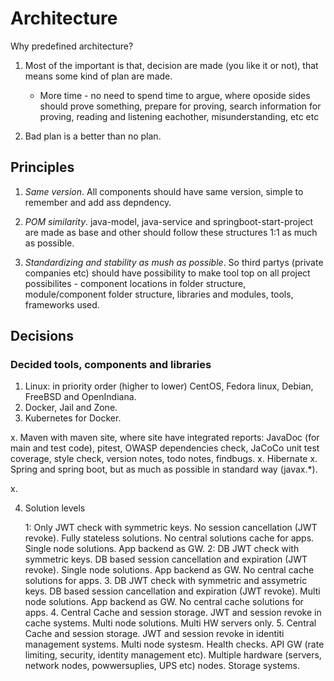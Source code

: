 # Architecture

Why predefined architecture?

1. Most of the important is that, decision are made (you like it or not), that means some kind of plan are made.
    - More time - no need to spend time to argue, where oposide sides should prove something, prepare for proving,
    search information for proving, reading and listening eachother, misunderstanding,  etc etc

2. Bad plan is a better than no plan.

## Principles

1. *Same version*. All components should have same version, simple to remember and add ass depndency.

2. *POM similarity*. java-model, java-service and springboot-start-project are made as base and other should follow these structures 1:1 as much as possible.

3. *Standardizing and stability as mush as possible*. So third partys (private companies etc) should have possibility to make tool top on all project
possibilites - component locations in folder structure, module/component folder structure, libraries and modules, tools, frameworks used.

## Decisions

### Decided tools, components and libraries

1. Linux: in priority order (higher to lower) CentOS, Fedora linux, Debian, FreeBSD and OpenIndiana.
2. Docker, Jail and Zone.
3. Kubernetes for Docker.



x. Maven with maven site, where site have integrated reports: JavaDoc (for main and test code), pitest, OWASP dependencies check, JaCoCo unit test coverage, style check, version notes, todo notes, findbugs.
x. Hibernate
x. Spring and spring boot, but as much as possible in standard way (javax.*).

x. 

4. Solution levels

    1: Only JWT check with symmetric keys. No session cancellation (JWT revoke). Fully stateless solutions. No central solutions cache for apps. Single node solutions. App backend as GW.
    2: DB JWT check with symmetric keys. DB based session cancellation and expiration (JWT revoke). Single node solutions. App backend as GW. No central cache solutions for apps.
    3. DB JWT check with symmetric and assymetric keys. DB based session cancellation and expiration (JWT revoke). Multi node solutions. App backend as GW. No central cache solutions for apps.
    4. Central Cache and session storage. JWT and session revoke in cache systems. Multi node solutions. Multi HW servers only.
    5. Central Cache and session storage. JWT and session revoke in identiti management systems. Multi node systesm. Health checks. API GW (rate limiting, security, identity management etc). Multiple hardware (servers, network nodes, powwersuplies, UPS etc) nodes. Storage systems.

